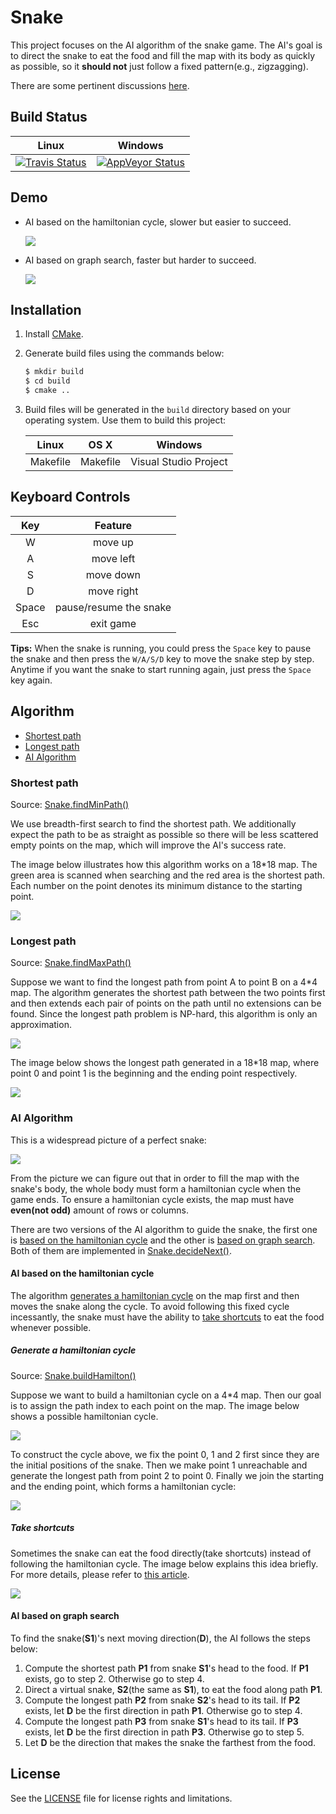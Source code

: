 # Snake

This project focuses on the AI algorithm of the snake game. The AI's goal is to direct the snake to eat the food and fill the map with its body as quickly as possible, so it **should not** just follow a fixed pattern(e.g., zigzagging).

There are some pertinent discussions [here](https://www.reddit.com/r/programming/comments/5ly972/ai_algorithm_of_snake_game_share_opinions_if_you/).

## Build Status

| Linux | Windows |
|:-----:|:-------:|
|[![Travis Status](https://travis-ci.org/stevennl/Snake.svg?branch=master)](https://travis-ci.org/stevennl/Snake)|[![AppVeyor Status](https://ci.appveyor.com/api/projects/status/4ieqm8mffik9tks7/branch/master?svg=true)](https://ci.appveyor.com/project/stevennl/snake/branch/master)|

## Demo

- AI based on the hamiltonian cycle, slower but easier to succeed.

    ![](./img/demo_AI_hamilton.gif)

- AI based on graph search, faster but harder to succeed.

    ![](./img/demo_AI_search.gif)

## Installation

1. Install [CMake](https://cmake.org/download/).

2. Generate build files using the commands below:

    ```bash
    $ mkdir build
    $ cd build
    $ cmake ..
    ```

3. Build files will be generated in the `build` directory based on your operating system. Use them to build this project:

    | Linux | OS X | Windows |
    |:-----:|:----:|:-------:|
    |Makefile|Makefile|Visual Studio Project|

## Keyboard Controls

| Key | Feature |
|:---:|:-------:|
|W|move up|
|A|move left|
|S|move down|
|D|move right|
|Space|pause/resume the snake|
|Esc|exit game|

**Tips:** When the snake is running, you could press the `Space` key to pause the snake and then press the `W/A/S/D` key to move the snake step by step. Anytime if you want the snake to start running again, just press the `Space` key again.

## Algorithm

- [Shortest path](#shortest-path)
- [Longest path](#longest-path)
- [AI Algorithm](#ai-algorithm)

### Shortest path

Source: [Snake.findMinPath()](./src/model/Snake.cpp#L241)

We use breadth-first search to find the shortest path. We additionally expect the path to be as straight as possible so there will be less scattered empty points on the map, which will improve the AI's success rate.

The image below illustrates how this algorithm works on a 18*18 map. The green area is scanned when searching and the red area is the shortest path. Each number on the point denotes its minimum distance to the starting point.

![](./img/demo_shortest.gif)

### Longest path

Source: [Snake.findMaxPath()](./src/model/Snake.cpp#L285)

Suppose we want to find the longest path from point A to point B on a 4*4 map. The algorithm generates the shortest path between the two points first and then extends each pair of points on the path until no extensions can be found. Since the longest path problem is NP-hard, this algorithm is only an approximation.

![](./img/build_longest.png)

The image below shows the longest path generated in a 18*18 map, where point 0 and point 1 is the beginning and the ending point respectively.
    
![](img/demo_longest.gif)

### AI Algorithm

This is a widespread picture of a perfect snake:

![](./img/demo_AI_perfect.gif)

From the picture we can figure out that in order to fill the map with the snake's body, the whole body must form a hamiltonian cycle when the game ends. To ensure a hamiltonian cycle exists, the map must have **even(not odd)** amount of rows or columns.

There are two versions of the AI algorithm to guide the snake, the first one is [based on the hamiltonian cycle](#ai-based-on-the-hamiltonian-cycle) and the other is [based on graph search](#ai-based-on-graph-search). Both of them are implemented in [Snake.decideNext()](./src/model/Snake.cpp#L115).

#### AI based on the hamiltonian cycle

The algorithm [generates a hamiltonian cycle](#generate-a-hamiltonian-cycle) on the map first and then moves the snake along the cycle. To avoid following this fixed cycle incessantly, the snake must have the ability to [take shortcuts](#take-shortcuts) to eat the food whenever possible.

##### Generate a hamiltonian cycle

Source: [Snake.buildHamilton()](./src/model/Snake.cpp#L395)

Suppose we want to build a hamiltonian cycle on a 4*4 map. Then our goal is to assign the path index to each point on the map. The image below shows a possible hamiltonian cycle.

![](./img/hamilton.png)

To construct the cycle above, we fix the point 0, 1 and 2 first since they are the initial positions of the snake. Then we make point 1 unreachable and generate the longest path from point 2 to point 0. Finally we join the starting and the ending point, which forms a hamiltonian cycle:

![](./img/build_hamilton.png)

##### Take shortcuts

Sometimes the snake can eat the food directly(take shortcuts) instead of following the hamiltonian cycle. The image below explains this idea briefly. For more details, please refer to [this article](https://johnflux.com/2015/05/02/nokia-6110-part-3-algorithms/).

![](./img/take_shortcuts.png)

#### AI based on graph search

To find the snake(**S1**)'s next moving direction(**D**), the AI follows the steps below:

1. Compute the shortest path **P1** from snake **S1**'s head to the food. If **P1** exists, go to step 2. Otherwise go to step 4.
2. Direct a virtual snake, **S2**(the same as **S1**), to eat the food along path **P1**.
3. Compute the longest path **P2** from snake **S2**'s head to its tail. If **P2** exists, let **D** be the first direction in path **P1**. Otherwise go to step 4.
4. Compute the longest path **P3** from snake **S1**'s head to its tail. If **P3** exists, let **D** be the first direction in path **P3**. Otherwise go to step 5.
5. Let **D** be the direction that makes the snake the farthest from the food.

## License

See the [LICENSE](./LICENSE) file for license rights and limitations.
